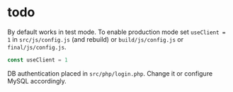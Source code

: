 # todo
By default works in test mode. To enable production mode set `useClient = 1` in `src/js/config.js` (and rebuild) or `build/js/config.js` or `final/js/config.js`.
```js
const useClient = 1
```
DB authentication placed in `src/php/login.php`. Change it or configure MySQL accordingly.
